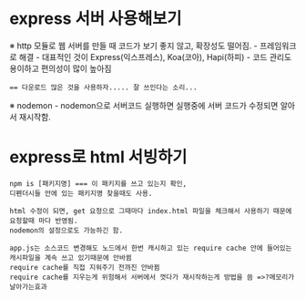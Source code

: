 # express 서버 사용해보기

※ http 모듈로 웹 서버를 만들 때 코드가 보기 좋지 않고, 확장성도 떨어짐.
    - 프레임워크로 해결
    - 대표적인 것이 Express(익스프레스), Koa(코아), Hapi(하피)
    - 코드 관리도 용이하고 편의성이 많이 높아짐

    == 다운로드 많은 것을 사용하자..... 잘 쓰인다는 소리...


※ nodemon
    - nodemon으로 서버코드 실행하면 실행중에 서버 코드가 수정되면 알아서 재시작함.



# express로 html 서빙하기

    npm is [패키지명] === 이 패키지를 쓰고 있는지 확인,
    디펜더시들 안에 있는 패키지명 찾을때도 사용.

    html 수정이 되면, get 요청으로 그때마다 index.html 파일을 체크해서 사용하기 때문에 요청할때 마다 반영됨.
    nodemon의 설정으로도 가능하긴 함. 

    app.js는 소스코드 변경해도 노드에서 한번 캐시하고 있는 require cache 안에 들어있는 캐시파일을 계속 쓰고 있기때문에 안바뀜
    require cache를 직접 지워주기 전까진 안바뀜 
    require cache를 지우는게 위험해서 서버에서 껏다가 재시작하는게 방법을 씀 =>?메모리가 날아가는효과 